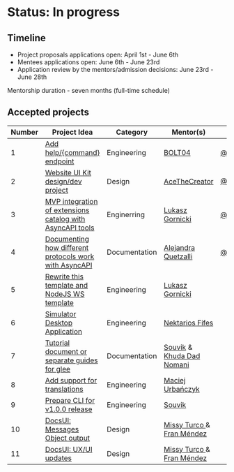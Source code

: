 # Status: In progress

## Timeline

- Project proposals applications open: April 1st - June 6th
- Mentees applications open: June 6th - June 23rd
- Application review by the mentors/admission decisions: June 23rd - June 28th

Mentorship duration - seven months \(full-time schedule\)


## Accepted projects
 
Number | Project Idea | Category | Mentor(s) | Mentee(s)
---|---|---|---|---
1 | [Add help/{command} endpoint](https://github.com/asyncapi/server-api/issues/144) | Engineering | [BOLT04](https://github.com/BOLT04) | [@princerajpoot20](https://github.com/princerajpoot20)
2 | [Website UI Kit design/dev project](https://github.com/asyncapi/design-system/issues/4) | Design | [AceTheCreator](https://github.com/AceTheCreator) | [@Mayaleeeee](https://github.com/Mayaleeeee)
3 | [MVP integration of extensions catalog with AsyncAPI tools](https://github.com/asyncapi/extensions-catalog/issues/78) | Enginerring | [Lukasz Gornicki](https://github.com/derberg) | [@sambhavgupta0705](https://github.com/sambhavgupta0705) |
4 | [Documenting how different protocols work with AsyncAPI](https://github.com/orgs/asyncapi/discussions/533) | Documentation | [Alejandra Quetzalli](https://github.com/alequetzalli) | [@alequetzalli](https://github.com/alequetzalli)  
5 | [Rewrite this template and NodeJS WS template](https://github.com/asyncapi/nodejs-template/issues/133) | Engineering | [Lukasz Gornicki](https://github.com/derberg) | |
6 |	[Simulator Desktop Application](https://github.com/asyncapi/community/issues/691) | Engineering | [Nektarios Fifes](https://github.com/NektariosFifes) | |	
7 |	[Tutorial document or separate guides for glee](https://github.com/asyncapi/glee/issues/431) | Documentation | [Souvik](https://github.com/Souvikns) & [Khuda Dad Nomani](https://github.com/KhudaDad414) |  |
8 |	[Add support for translations](https://github.com/asyncapi/website/issues/267) | Engineering | [Maciej Urbańczyk](https://github.com/magicmatatjahu) | |
9 |	[Prepare CLI for v1.0.0 release](https://github.com/asyncapi/cli/issues/599) | Engineering | [Souvik](https://github.com/Souvikns) | |	
10 | [DocsUI: Messages Object output](https://github.com/asyncapi/asyncapi-react/issues/618) | Design | [Missy Turco ](https://github.com/mcturco) & [Fran Méndez](https://github.com/fmvilas) | |
11 | [DocsUI: UX/UI updates](https://github.com/asyncapi/asyncapi-react/issues/617) | Design | [Missy Turco ](https://github.com/mcturco) & [Fran Méndez](https://github.com/fmvilas) | |
